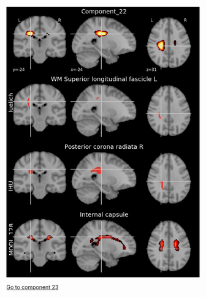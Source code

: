 ![22](preliminary/22.jpg "Component 22")

[Go to component 23](https://parietal-inria.github.io/MODL_atlas/256/23 "Component 23")

